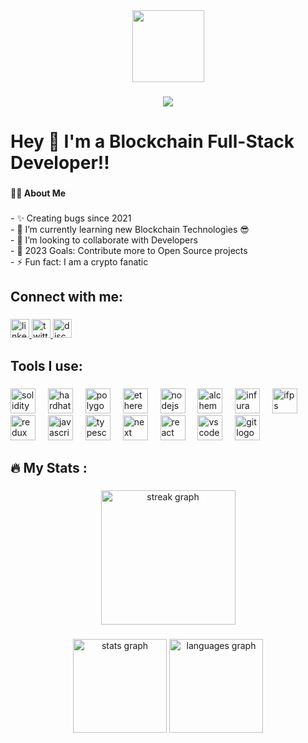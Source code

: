 <div align="center">
  <img height="115" src="https://camo.githubusercontent.com/62da68eb62b1e5f175f7d1f0191dd89a653d7908feb22d37d4a0ab07365d6791/68747470733a2f2f6d656469612e67697068792e636f6d2f6d656469612f4d3967624264396e6244724f5475314d71782f67697068792e676966"  />
</div>

###

<div align="center">
  <img src="https://visitor-badge.laobi.icu/badge?page_id=Riiz0.Riiz0&"  />
</div>

###

<h1 align="left">Hey 👋 I'm a Blockchain Full-Stack Developer!!</h1>

###

<h4 align="left">👩‍💻  About Me</h4>

###

<p align="left">- ✨ Creating bugs since 2021<br>- 🌱 I’m currently learning new Blockchain Technologies 😎<br>- 👯 I’m looking to collaborate with Developers<br>- 🥅 2023 Goals: Contribute more to Open Source projects<br>- ⚡ Fun fact: I am a crypto fanatic</p>

###

<h2 align="left">Connect with me:</h2>

###

<div align="left">
  <a href="https://www.linkedin.com/in/shawn-rizo-8ba295232/" target="_blank">
    <img src="https://img.shields.io/static/v1?message=LinkedIn&logo=linkedin&label=&color=0077B5&logoColor=white&labelColor=&style=for-the-badge" height="30" alt="linkedin logo"  />
  </a>
  <a href="https://twitter.com/o_oRizo" target="_blank">
    <img src="https://img.shields.io/static/v1?message=Twitter&logo=twitter&label=&color=1DA1F2&logoColor=white&labelColor=&style=for-the-badge" height="30" alt="twitter logo"  />
  </a>
  <a href="https://discord.com/channels/hellorizo" target="_blank">
    <img src="https://img.shields.io/static/v1?message=Discord&logo=discord&label=&color=7289DA&logoColor=white&labelColor=&style=for-the-badge" height="30" alt="discord logo"  />
  </a>
</div>

###

<h2 align="left">Tools I use:</h2>

###

<div align="left">
  <img src="https://cdn.jsdelivr.net/gh/devicons/devicon/icons/solidity/solidity-original.svg" height="40" alt="solidity logo"  />
  <img width="12" />
  <img src="https://icon.icepanel.io/Technology/svg/Hardhat.svg" height="40" alt="hardhat" />
  <img width="12" />
  <img src="https://cdn.jsdelivr.net/gh/devicons/devicon/icons/polygon/polygon-original.svg" height="40" alt="polygon logo"  />
  <img width="12" />
  <img src="https://repository-images.githubusercontent.com/59065830/b62be480-45d2-11ea-9989-803db0f9c44d" height="40" alt="ethereum remix" />
  <img width="12" />
  <img src="https://cdn.jsdelivr.net/gh/devicons/devicon/icons/nodejs/nodejs-original.svg" height="40" alt="nodejs logo"  />
  <img width="12" />
  <img src="https://cdn-images-1.medium.com/v2/resize:fit:1200/format:png/1*CdsRz3lSVUId4gN_AdIJPQ.png" height="40" alt="alchemy"  />
  <img width="12" />
  <img src="https://images.crunchbase.com/image/upload/c_lpad,h_256,w_256,f_auto,q_auto:eco,dpr_1/blkhxycyoyj4zk4trcjo" height="40" alt="infura"  />
  <img width="12" />
  <img src="https://upload.wikimedia.org/wikipedia/commons/1/18/Ipfs-logo-1024-ice-text.png" height="40" alt="ifps"  />
  <img width="12" />
  <img src="https://cdn.jsdelivr.net/gh/devicons/devicon/icons/redux/redux-original.svg" height="40" alt="redux logo"  />
  <img width="12" />
  <img src="https://cdn.jsdelivr.net/gh/devicons/devicon/icons/javascript/javascript-plain.svg" height="40" alt="javascript logo"  />
  <img width="12" />
  <img src="https://cdn.jsdelivr.net/gh/devicons/devicon/icons/typescript/typescript-original.svg" height="40" alt="typescript logo"  />
  <img width="12" />
  <img src="https://cdn.jsdelivr.net/gh/devicons/devicon/icons/nextjs/nextjs-original.svg" height="40" alt="next logo"/>
  <img width="12" />
  <img src="https://cdn.jsdelivr.net/gh/devicons/devicon/icons/react/react-original.svg" height="40" alt="react logo"  />
  <img width="12" />
  <img src="https://cdn.jsdelivr.net/gh/devicons/devicon/icons/vscode/vscode-original.svg" height="40" alt="vscode logo"  />
  <img width="12" />
  <img src="https://cdn.jsdelivr.net/gh/devicons/devicon/icons/git/git-original.svg" height="40" alt="git logo"  />
  <img width="12" />
</div>

###

<p align="left"></p>

###

<h2 align="left">🔥   My Stats :</h2>

###

<div align="center">
  <img src="https://streak-stats.demolab.com?user=Riiz0&locale=en&mode=daily&theme=dark&hide_border=false&border_radius=5&order=3" height="215" alt="streak graph"  />
</div>

###

<div align="center">
  <img src="https://github-readme-stats.vercel.app/api?username=Riiz0&hide_title=false&hide_rank=false&show_icons=true&include_all_commits=true&count_private=true&disable_animations=false&theme=dark&locale=en&hide_border=false&order=1" height="150" alt="stats graph"  />
  <img src="https://github-readme-stats.vercel.app/api/top-langs?username=Riiz0&locale=en&hide_title=false&layout=compact&card_width=320&langs_count=4&theme=dark&hide_border=false&order=2" height="150" alt="languages graph"  />
</div>

###
